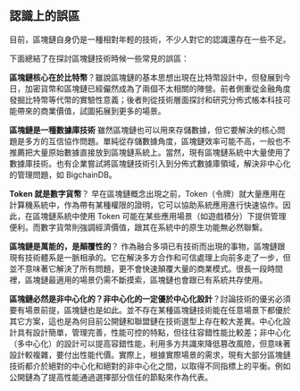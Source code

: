 ## 認識上的誤區

目前，區塊鏈自身仍是一種相對年輕的技術，不少人對它的認識還存在一些不足。

下面總結了在探討區塊鏈技術時候一些常見的誤區：

**區塊鏈核心在於比特幣**？雖說區塊鏈的基本思想出現在比特幣設計中，但發展到今日，加密貨幣和區塊鏈已經儼然成為了兩個不太相關的陣營。前者側重從金融角度發掘比特幣等代幣的實驗性意義；後者則從技術層面探討和研究分佈式帳本科技可能帶來的商業價值，試圖拓展到更多的場景。

**區塊鏈是一種數據庫技術** 雖然區塊鏈也可以用來存儲數據，但它要解決的核心問題是多方的互信協作問題。單純從存儲數據角度，區塊鏈效率可能不高，一般也不推薦把大量原始數據直接放到區塊鏈系統上。當然，現有區塊鏈系統中大量使用了數據庫技術。也有企業嘗試將區塊鏈技術引入到分佈式數據庫領域，解決非中心化的管理問題，如 BigchainDB。

**Token 就是數字貨幣**？ 早在區塊鏈概念出現之前，Token（令牌）就大量應用在計算機系統中，作為帶有某種權限的證明，它可以協助系統應用進行快速協作。因此，在區塊鏈系統中使用 Token 可能在某些應用場景（如遊戲積分）下提供管理便利。而數字貨幣則強調經濟價值，跟其在系統中的原生功能無必然聯繫。

**區塊鏈是萬能的，是顛覆性的**？ 作為融合多項已有技術而出現的事物，區塊鏈跟現有技術體系是一脈相承的。它在解決多方合作和可信處理上向前多走了一步，但並不意味著它解決了所有問題，更不會快速顛覆大量的商業模式。很長一段時間裡，區塊鏈最適用的場景仍需不斷摸索，區塊鏈也會跟已有系統共存使用。

**區塊鏈必然是非中心化的？非中心化的一定優於中心化設計**？討論技術的優劣必須要有場景前提，區塊鏈也是如此。並不存在某種區塊鏈技術能在任意場景下都優於其它方案，這也是為何目前公開鏈和聯盟鏈在技術選型上存在較大差異。中心化設計具有設計簡單，管理完善，性能可控的特點，但往往容錯性能比較差；非中心化（多中心化）的設計可以提高容錯性能，利用多方共識來降低篡改風險，但意味著設計較複雜，要付出性能代價。實際上，根據實際場景的需求，現有大部分區塊鏈技術都介於絕對的中心化和絕對的非中心化之間，以取得不同指標上的平衡。例如公開鏈為了提高性能通過選擇部分信任的節點來作為代表。
